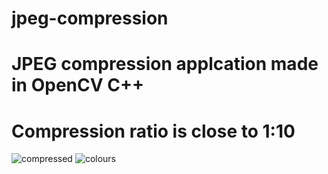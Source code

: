 # jpeg-compression

# JPEG compression applcation made in OpenCV C++
# Compression ratio is close to 1:10
![compressed](https://github.com/Dobnerke1669/jpeg-compression/assets/91784240/ffdd3548-9564-4b28-b8e0-84b19a79f070)
![colours](https://github.com/Dobnerke1669/jpeg-compression/assets/91784240/37eda1f9-63b3-4d31-8a05-e1e088e25b99)

